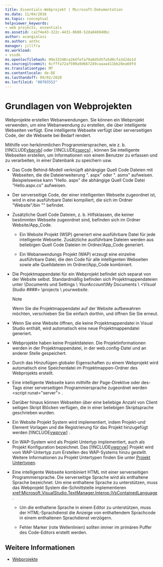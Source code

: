 ```yaml
---
title: Essentials-Webprojekt | Microsoft-Dokumentation
ms.date: 11/04/2016
ms.topic: conceptual
helpviewer_keywords:
- web projects, essentials
ms.assetid: ca2f4e43-322c-4431-8680-52da846940bc
author: acangialosi
ms.author: anthc
manager: jillfra
ms.workload:
- vssdk
ms.openlocfilehash: 09e33248ca264fefa79a8d5d5fa5d0cfa3d2da1d
ms.sourcegitcommit: 6cfffa72af599a9d667249caaaa411bb28ea69fd
ms.translationtype: MT
ms.contentlocale: de-DE
ms.lasthandoff: 09/02/2020
ms.locfileid: "80703552"
---
```

# <a name="web-project-essentials"></a>Grundlagen von Webprojekten
Webprojekte erstellen Webanwendungen. Sie können ein Webprojekt verwenden, um eine Webanwendung zu erstellen, die über intelligente Webseiten verfügt. Eine intelligente Webseite verfügt über serverseitigen Code, der die Webseite bei Bedarf rendert.

 Mithilfe von herkömmlichen Programmiersprachen, wie z. b. [!INCLUDE[vbprvb](../../code-quality/includes/vbprvb_md.md)] oder [!INCLUDE[csprcs](../../data-tools/includes/csprcs_md.md)] , können Sie intelligente Webseiten erstellen, um Informationen von einem Benutzer zu erfassen und zu verarbeiten, in einer Datenbank zu speichern usw.

- Das Code Behind-Modell verknüpft abhängige Quell Code Dateien mit Webseiten, die die Dateierweiterung ". aspx" oder ". asmx" aufweisen. Beispielsweise kann "Hello. aspx" die abhängige Quell Code Datei "Hello.aspx.cs" aufweisen.

- Der serverseitige Code, der einer intelligenten Webseite zugeordnet ist, wird in eine ausführbare Datei kompiliert, die sich im Ordner "Website"/bin "" befindet.

- Zusätzliche Quell Code Dateien, z. b. Hilfsklassen, die keiner bestimmten Webseite zugeordnet sind, befinden sich im Ordner Website/App_Code.

  - Ein Website Projekt (WSP) generiert eine ausführbare Datei für jede intelligente Webseite. Zusätzliche ausführbare Dateien werden aus beliebigen Quell Code Dateien im Ordner/App_Code generiert.

  - Ein Webanwendungs Projekt (WAP) erzeugt eine einzelne ausführbare Datei, die den Code für alle intelligenten Webseiten sowie alle Quelldateien im Ordner/App_Code kombiniert.

- Die Projektmappendatei für ein Webprojekt befindet sich separat von der Website selbst. Standardmäßig befinden sich Projektmappendateien unter \Documents und Settings \\ *YourAccount*\My Documents \\ *\<Visual Studio ####>* \projects \\ *yourwebsite*.

  > [!NOTE]
  > Wenn Sie die Projektmappendatei auf der Website aufbewahren möchten, verschieben Sie Sie einfach dorthin, und öffnen Sie Sie erneut.

- Wenn Sie eine Website öffnen, die keine Projektmappendatei in Visual Studio enthält, wird automatisch eine neue Projektmappendatei generiert.

- Webprojekte haben keine Projektdateien. Die Projektinformationen werden in der Projektmappendatei, in der web.config-Datei und an anderer Stelle gespeichert.

- Durch das Hinzufügen globaler Eigenschaften zu einem Webprojekt wird automatisch eine Speicherdatei im Projektmappen-Ordner des Webprojekts erstellt.

- Eine intelligente Webseite kann mithilfe der Page-Direktive oder des-Tags einer serverseitigen Programmiersprache zugeordnet werden \<script runat="server"> .

- Darüber hinaus können Webseiten über eine beliebige Anzahl von Client seitigen Skript Blöcken verfügen, die in einer beliebigen Skriptsprache geschrieben wurden.

- Ein Website Projekt System wird implementiert, indem Projekt-und Element Vorlagen und die Registrierung für das Projekt hinzugefügt werden [!INCLUDE[vwprvw](../../extensibility/internals/includes/vwprvw_md.md)] .

- Ein WAP-System wird als Projekt Untertyp implementiert, auch als Projekt Konfiguration bezeichnet. Das [!INCLUDE[vwprvw](../../extensibility/internals/includes/vwprvw_md.md)] Projekt wird vom WAP-Untertyp zum Erstellen des WAP-Systems hinzu gestellt. Weitere Informationen zu Projekt Untertypen finden Sie unter [Projekt Untertypen](../../extensibility/internals/project-subtypes.md).

- Eine intelligente Webseite kombiniert HTML mit einer serverseitigen Programmiersprache. Die serverseitige Sprache wird als enthaltene Sprache bezeichnet. Um eine enthaltene Sprache zu unterstützen, muss das Webprojekt System die-Schnittstelle implementieren <xref:Microsoft.VisualStudio.TextManager.Interop.IVsContainedLanguage> .

  - Um die enthaltene Sprache in einem Editor zu unterstützen, muss der HTML-Sprachdienst die Anzeige von enthaltendem Sprachcode in einem enthaltenen Sprachdienst verzögern.

  - Fehler Marker (rote Wellenlinien) sollten immer im primären Puffer des Code-Editors erstellt werden.

## <a name="see-also"></a>Weitere Informationen
- [Webprojekte](../../extensibility/internals/web-projects.md)
